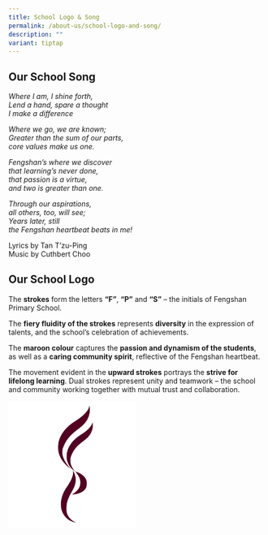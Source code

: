 ```yaml
---
title: School Logo & Song
permalink: /about-us/school-logo-and-song/
description: ""
variant: tiptap
---
```

<h2>Our School Song</h2>
<p><em>Where I am, I shine forth, &nbsp; <br>Lend a hand, spare a thought &nbsp; <br>I make a difference</em>
</p>
<p><em>Where we go, we are known; <br>Greater than the sum of our parts, <br>core values make us one.</em>
</p>
<p><em>Fengshan’s where we discover <br>that learning’s never done, <br>that passion is a virtue, <br>and two is greater than one.</em>
</p>
<p><em>Through our aspirations, <br>all others, too, will see; <br>Years later, still <br>the Fengshan heartbeat beats in me!</em>
</p>
<p>Lyrics by Tan T’zu-Ping
<br>Music by Cuthbert Choo</p>
<h2>Our School Logo</h2>
<p>The&nbsp;<strong>strokes</strong>&nbsp;form the letters&nbsp;<strong>“F”</strong>,&nbsp;<strong>“P”</strong>&nbsp;and&nbsp;<strong>“S”</strong>&nbsp;–
the initials of Fengshan Primary School.</p>
<p>The&nbsp;<strong>fiery fluidity of the strokes</strong>&nbsp;represents&nbsp;<strong>diversity</strong>&nbsp;in
the expression of talents, and the school’s celebration of achievements.</p>
<p>The&nbsp;<strong>maroon colour</strong>&nbsp;captures the&nbsp;<strong>passion and dynamism of the students</strong>,
as well as a&nbsp;<strong>caring community spirit</strong>, reflective
of the Fengshan heartbeat.</p>
<p>The movement evident in the&nbsp;<strong>upward strokes</strong>&nbsp;portrays
the&nbsp;<strong>strive for lifelong learning</strong>. Dual strokes represent
unity and teamwork – the school and community working together with mutual
trust and collaboration.</p>
<div class="isomer-image-wrapper">
<img style="width: 50%;" height="auto" width="100%" alt="" src="/images/School Logo and Photo Design/Fengshan_Logo_Symbol.png">
</div>
<p></p>
<p></p>